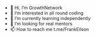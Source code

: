 - 👋 Hi, I’m GrowthNetwork
- 👀 I’m interested in all round coding 
- 🌱 I’m currently learning independently 
- 💞️ I’m looking for real mentors 
- 📫 How to reach me t.me/FrankEilson
